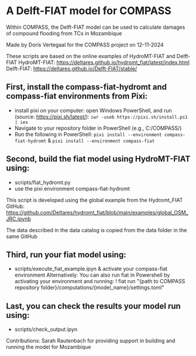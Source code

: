 # **A Delft-FIAT model for COMPASS**
Within COMPASS, the Delft-FIAT model can be used to calculate damages of compound flooding from TCs in Mozambique

Made by Doris Vertegaal for the COMPASS project on 12-11-2024

These scripts are based on the online examples of HydroMT-FIAT and Delft-FIAT 
HydroMT-FIAT: https://deltares.github.io/hydromt_fiat/latest/index.html
Delft-FIAT: https://deltares.github.io/Delft-FIAT/stable/

## First, install the compass-fiat-hydromt and compass-fiat environments from Pixi:
* install pixi on your computer: open Windows PowerShell, and run (source: https://pixi.sh/latest/):
`iwr -useb https://pixi.sh/install.ps1 | iex`
* Navigate to your repository folder in PowerShell (e.g., C:/COMPASS/)
* Run the following in PowerShell:
`pixi install --environment compass-fiat-hydromt` & `pixi install --environment compass-fiat`


## Second, build the fiat model using HydroMT-FIAT using: 
* scripts/fiat_hydromt.py 
* use the pixi environment compass-fiat-hydromt

This script is developed using the global example from the Hydromt_FIAT GitHub:
https://github.com/Deltares/hydromt_fiat/blob/main/examples/global_OSM_JRC.ipynb

The data described in the data catalog is copied from the data folder in the same GitHub


## Third, run your fiat model using:
* scripts/execute_fiat_example.ipyn & activate your compass-fiat environment
Alternatively: You can also run fiat in Powershell by activating your environment and running:
! fiat run "{path to COMPASS repository folder}/computations/{model_name}/settings.toml"


## Last, you can check the results your model run using:
* scripts/check_output.ipyn

Contributions:
Sarah Rautenbach for providing support in building and running the model for Mozambique 